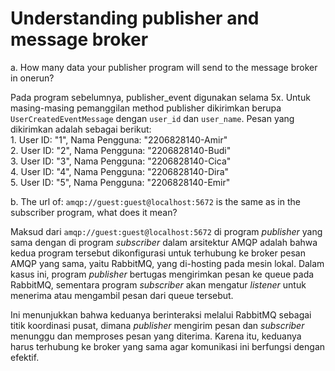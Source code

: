 # Understanding publisher and message broker
a. How many data your publisher program will send to the message broker in onerun?

Pada program sebelumnya, publisher_event digunakan selama 5x. Untuk masing-masing pemanggilan method publisher dikirimkan berupa `UserCreatedEventMessage` dengan `user_id` dan `user_name`. Pesan yang dikirimkan adalah sebagai berikut: <br>
    1. User ID: "1", Nama Pengguna: "2206828140-Amir" <br>
    2. User ID: "2", Nama Pengguna: "2206828140-Budi" <br>
    3. User ID: "3", Nama Pengguna: "2206828140-Cica" <br>
    4. User ID: "4", Nama Pengguna: "2206828140-Dira" <br>
    5. User ID: "5", Nama Pengguna: "2206828140-Emir" <br>

b. The url of: `amqp://guest:guest@localhost:5672` is the same as in the subscriber program, what does it mean?

Maksud dari `amqp://guest:guest@localhost:5672` di program *publisher* yang sama dengan di program *subscriber* dalam arsitektur AMQP adalah bahwa kedua program tersebut dikonfigurasi untuk terhubung ke broker pesan AMQP yang sama, yaitu RabbitMQ, yang di-hosting pada mesin lokal. Dalam kasus ini, program *publisher* bertugas mengirimkan pesan ke queue pada RabbitMQ, sementara program *subscriber* akan mengatur *listener* untuk menerima atau mengambil pesan dari queue tersebut.

Ini menunjukkan bahwa keduanya berinteraksi melalui RabbitMQ sebagai titik koordinasi pusat, dimana *publisher* mengirim pesan dan *subscriber* menunggu dan memproses pesan yang diterima. Karena itu, keduanya harus terhubung ke broker yang sama agar komunikasi ini berfungsi dengan efektif.